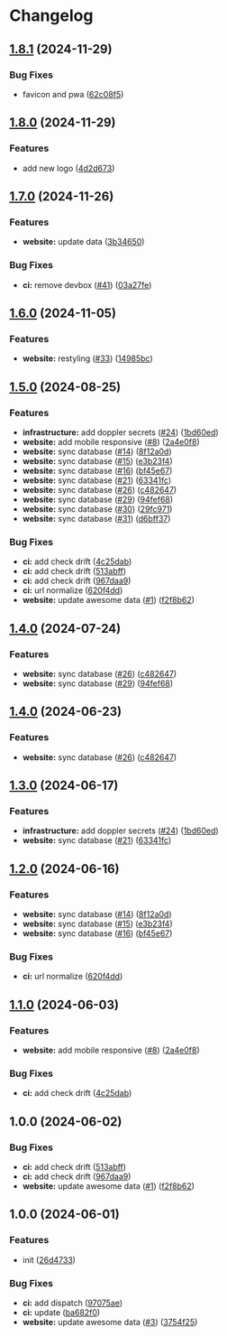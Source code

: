 # Changelog

## [1.8.1](https://github.com/italia-opensource/italiaopensource.com/compare/v1.8.0...v1.8.1) (2024-11-29)


### Bug Fixes

* favicon and pwa ([62c08f5](https://github.com/italia-opensource/italiaopensource.com/commit/62c08f5e2faed72d24c130ff048d5c6a710c56ad))

## [1.8.0](https://github.com/italia-opensource/italiaopensource.com/compare/v1.7.0...v1.8.0) (2024-11-29)


### Features

* add new logo ([4d2d673](https://github.com/italia-opensource/italiaopensource.com/commit/4d2d673253f930a45eb1e54d75bd607005ec109e))

## [1.7.0](https://github.com/italia-opensource/italiaopensource.com/compare/v1.6.0...v1.7.0) (2024-11-26)


### Features

* **website:** update data ([3b34650](https://github.com/italia-opensource/italiaopensource.com/commit/3b34650fe15909be7b6696c50fec7fe0d0c1d7db))


### Bug Fixes

* **ci:** remove devbox ([#41](https://github.com/italia-opensource/italiaopensource.com/issues/41)) ([03a27fe](https://github.com/italia-opensource/italiaopensource.com/commit/03a27fe5251ed2d0a9903ac396501243dc3fde0b))

## [1.6.0](https://github.com/italia-opensource/italiaopensource.com/compare/v1.5.0...v1.6.0) (2024-11-05)


### Features

* **website:** restyling ([#33](https://github.com/italia-opensource/italiaopensource.com/issues/33)) ([14985bc](https://github.com/italia-opensource/italiaopensource.com/commit/14985bcdab65a0bce39d4be140387ea78c946e8e))

## [1.5.0](https://github.com/italia-opensource/italiaopensource.com/compare/v1.4.0...v1.5.0) (2024-08-25)


### Features

* **infrastructure:** add doppler secrets ([#24](https://github.com/italia-opensource/italiaopensource.com/issues/24)) ([1bd60ed](https://github.com/italia-opensource/italiaopensource.com/commit/1bd60edee6958a65f5188c28c0263ae3c1024852))
* **website:** add mobile responsive ([#8](https://github.com/italia-opensource/italiaopensource.com/issues/8)) ([2a4e0f8](https://github.com/italia-opensource/italiaopensource.com/commit/2a4e0f87da479a3c459e7cdf7670bc830b6cd39b))
* **website:** sync database ([#14](https://github.com/italia-opensource/italiaopensource.com/issues/14)) ([8f12a0d](https://github.com/italia-opensource/italiaopensource.com/commit/8f12a0da7cd3b88ddfd2b7beefa4587c6c1b79c6))
* **website:** sync database ([#15](https://github.com/italia-opensource/italiaopensource.com/issues/15)) ([e3b23f4](https://github.com/italia-opensource/italiaopensource.com/commit/e3b23f47d5801cdeec62f174f4207badd4d9b55f))
* **website:** sync database ([#16](https://github.com/italia-opensource/italiaopensource.com/issues/16)) ([bf45e67](https://github.com/italia-opensource/italiaopensource.com/commit/bf45e67f88de7704464705ed9af2fa087fc4d532))
* **website:** sync database ([#21](https://github.com/italia-opensource/italiaopensource.com/issues/21)) ([63341fc](https://github.com/italia-opensource/italiaopensource.com/commit/63341fc9e6c1d5385ca9466df61cac10096a7108))
* **website:** sync database ([#26](https://github.com/italia-opensource/italiaopensource.com/issues/26)) ([c482647](https://github.com/italia-opensource/italiaopensource.com/commit/c482647256f784b09e08a1ff0152e23361d6acb9))
* **website:** sync database ([#29](https://github.com/italia-opensource/italiaopensource.com/issues/29)) ([94fef68](https://github.com/italia-opensource/italiaopensource.com/commit/94fef6820e02853b1aff5cee8d6ad4faff5085a0))
* **website:** sync database ([#30](https://github.com/italia-opensource/italiaopensource.com/issues/30)) ([29fc971](https://github.com/italia-opensource/italiaopensource.com/commit/29fc971f674a3f773495fe5ef72de898ded0469e))
* **website:** sync database ([#31](https://github.com/italia-opensource/italiaopensource.com/issues/31)) ([d6bff37](https://github.com/italia-opensource/italiaopensource.com/commit/d6bff3739270f97c581e3296fe4a769c603c562e))


### Bug Fixes

* **ci:** add check drift ([4c25dab](https://github.com/italia-opensource/italiaopensource.com/commit/4c25dab57dce23caa61d3e97215d6ee02a537f63))
* **ci:** add check drift ([513abff](https://github.com/italia-opensource/italiaopensource.com/commit/513abff2bcdf5a3d9193fcd64ea0b90d43f8572c))
* **ci:** add check drift ([967daa9](https://github.com/italia-opensource/italiaopensource.com/commit/967daa9bb24844679014a4c6db0e6fb908f6376c))
* **ci:** url normalize ([620f4dd](https://github.com/italia-opensource/italiaopensource.com/commit/620f4ddae1924306848c7214a94bbdc6b9e6667f))
* **website:** update awesome data ([#1](https://github.com/italia-opensource/italiaopensource.com/issues/1)) ([f2f8b62](https://github.com/italia-opensource/italiaopensource.com/commit/f2f8b6214a632543fce1deb021fd189d894d151c))

## [1.4.0](https://github.com/italia-opensource/italiaopensource.com/compare/v1.3.0...v1.4.0) (2024-07-24)


### Features

* **website:** sync database ([#26](https://github.com/italia-opensource/italiaopensource.com/issues/26)) ([c482647](https://github.com/italia-opensource/italiaopensource.com/commit/c482647256f784b09e08a1ff0152e23361d6acb9))
* **website:** sync database ([#29](https://github.com/italia-opensource/italiaopensource.com/issues/29)) ([94fef68](https://github.com/italia-opensource/italiaopensource.com/commit/94fef6820e02853b1aff5cee8d6ad4faff5085a0))

## [1.4.0](https://github.com/italia-opensource/italiaopensource.com/compare/v1.3.0...v1.4.0) (2024-06-23)


### Features

* **website:** sync database ([#26](https://github.com/italia-opensource/italiaopensource.com/issues/26)) ([c482647](https://github.com/italia-opensource/italiaopensource.com/commit/c482647256f784b09e08a1ff0152e23361d6acb9))

## [1.3.0](https://github.com/italia-opensource/italiaopensource.com/compare/v1.2.0...v1.3.0) (2024-06-17)


### Features

* **infrastructure:** add doppler secrets ([#24](https://github.com/italia-opensource/italiaopensource.com/issues/24)) ([1bd60ed](https://github.com/italia-opensource/italiaopensource.com/commit/1bd60edee6958a65f5188c28c0263ae3c1024852))
* **website:** sync database ([#21](https://github.com/italia-opensource/italiaopensource.com/issues/21)) ([63341fc](https://github.com/italia-opensource/italiaopensource.com/commit/63341fc9e6c1d5385ca9466df61cac10096a7108))

## [1.2.0](https://github.com/italia-opensource/italiaopensource.com/compare/v1.1.0...v1.2.0) (2024-06-16)


### Features

* **website:** sync database ([#14](https://github.com/italia-opensource/italiaopensource.com/issues/14)) ([8f12a0d](https://github.com/italia-opensource/italiaopensource.com/commit/8f12a0da7cd3b88ddfd2b7beefa4587c6c1b79c6))
* **website:** sync database ([#15](https://github.com/italia-opensource/italiaopensource.com/issues/15)) ([e3b23f4](https://github.com/italia-opensource/italiaopensource.com/commit/e3b23f47d5801cdeec62f174f4207badd4d9b55f))
* **website:** sync database ([#16](https://github.com/italia-opensource/italiaopensource.com/issues/16)) ([bf45e67](https://github.com/italia-opensource/italiaopensource.com/commit/bf45e67f88de7704464705ed9af2fa087fc4d532))


### Bug Fixes

* **ci:** url normalize ([620f4dd](https://github.com/italia-opensource/italiaopensource.com/commit/620f4ddae1924306848c7214a94bbdc6b9e6667f))

## [1.1.0](https://github.com/italia-opensource/italiaopensource.com/compare/v1.0.0...v1.1.0) (2024-06-03)


### Features

* **website:** add mobile responsive ([#8](https://github.com/italia-opensource/italiaopensource.com/issues/8)) ([2a4e0f8](https://github.com/italia-opensource/italiaopensource.com/commit/2a4e0f87da479a3c459e7cdf7670bc830b6cd39b))


### Bug Fixes

* **ci:** add check drift ([4c25dab](https://github.com/italia-opensource/italiaopensource.com/commit/4c25dab57dce23caa61d3e97215d6ee02a537f63))

## 1.0.0 (2024-06-02)


### Bug Fixes

* **ci:** add check drift ([513abff](https://github.com/italia-opensource/italiaopensource.com/commit/513abff2bcdf5a3d9193fcd64ea0b90d43f8572c))
* **ci:** add check drift ([967daa9](https://github.com/italia-opensource/italiaopensource.com/commit/967daa9bb24844679014a4c6db0e6fb908f6376c))
* **website:** update awesome data ([#1](https://github.com/italia-opensource/italiaopensource.com/issues/1)) ([f2f8b62](https://github.com/italia-opensource/italiaopensource.com/commit/f2f8b6214a632543fce1deb021fd189d894d151c))

## 1.0.0 (2024-06-01)


### Features

* init ([26d4733](https://github.com/italia-opensource/italiaopensource.com/commit/26d47331a78dbb9b4463df4e8810536d9cdb38af))


### Bug Fixes

* **ci:** add dispatch ([97075ae](https://github.com/italia-opensource/italiaopensource.com/commit/97075ae3c405fe5f156f75e6f76839397a705f20))
* **ci:** update ([ba682f0](https://github.com/italia-opensource/italiaopensource.com/commit/ba682f0ee39360f335f243a5445a59ec6e55b877))
* **website:** update awesome data ([#3](https://github.com/italia-opensource/italiaopensource.com/issues/3)) ([3754f25](https://github.com/italia-opensource/italiaopensource.com/commit/3754f2519595b190b13feef6ae1e3ea5ff6d7f82))
